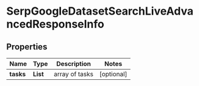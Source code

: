 # SerpGoogleDatasetSearchLiveAdvancedResponseInfo


## Properties

| Name | Type | Description | Notes |
|------------ | ------------- | ------------- | -------------|
**tasks** | **List<SerpGoogleDatasetSearchLiveAdvancedTaskInfo>** | array of tasks |[optional]|